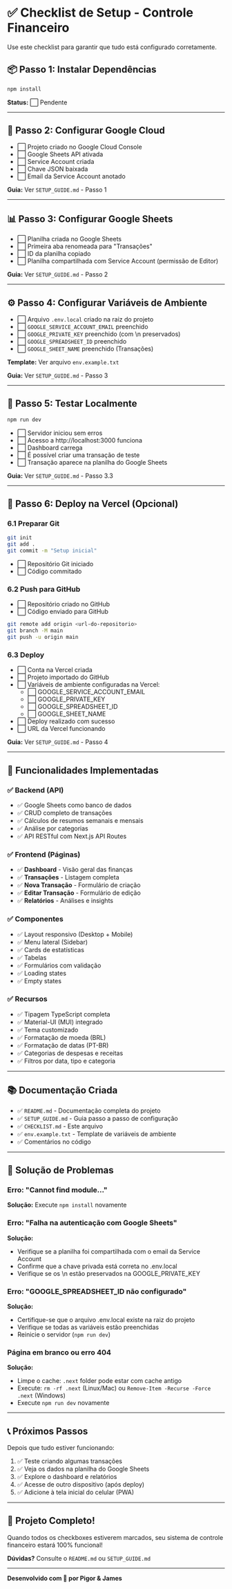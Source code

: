 # ✅ Checklist de Setup - Controle Financeiro

Use este checklist para garantir que tudo está configurado corretamente.

## 📦 Passo 1: Instalar Dependências

```bash
npm install
```

**Status:** ⬜ Pendente

---

## 🔧 Passo 2: Configurar Google Cloud

- ⬜ Projeto criado no Google Cloud Console
- ⬜ Google Sheets API ativada
- ⬜ Service Account criada
- ⬜ Chave JSON baixada
- ⬜ Email da Service Account anotado

**Guia:** Ver `SETUP_GUIDE.md` - Passo 1

---

## 📊 Passo 3: Configurar Google Sheets

- ⬜ Planilha criada no Google Sheets
- ⬜ Primeira aba renomeada para "Transações"
- ⬜ ID da planilha copiado
- ⬜ Planilha compartilhada com Service Account (permissão de Editor)

**Guia:** Ver `SETUP_GUIDE.md` - Passo 2

---

## ⚙️ Passo 4: Configurar Variáveis de Ambiente

- ⬜ Arquivo `.env.local` criado na raiz do projeto
- ⬜ `GOOGLE_SERVICE_ACCOUNT_EMAIL` preenchido
- ⬜ `GOOGLE_PRIVATE_KEY` preenchido (com \\n preservados)
- ⬜ `GOOGLE_SPREADSHEET_ID` preenchido
- ⬜ `GOOGLE_SHEET_NAME` preenchido (Transações)

**Template:** Ver arquivo `env.example.txt`

**Guia:** Ver `SETUP_GUIDE.md` - Passo 3

---

## 🧪 Passo 5: Testar Localmente

```bash
npm run dev
```

- ⬜ Servidor iniciou sem erros
- ⬜ Acesso a http://localhost:3000 funciona
- ⬜ Dashboard carrega
- ⬜ É possível criar uma transação de teste
- ⬜ Transação aparece na planilha do Google Sheets

**Guia:** Ver `SETUP_GUIDE.md` - Passo 3.3

---

## 🚀 Passo 6: Deploy na Vercel (Opcional)

### 6.1 Preparar Git

```bash
git init
git add .
git commit -m "Setup inicial"
```

- ⬜ Repositório Git iniciado
- ⬜ Código commitado

### 6.2 Push para GitHub

- ⬜ Repositório criado no GitHub
- ⬜ Código enviado para GitHub

```bash
git remote add origin <url-do-repositorio>
git branch -M main
git push -u origin main
```

### 6.3 Deploy

- ⬜ Conta na Vercel criada
- ⬜ Projeto importado do GitHub
- ⬜ Variáveis de ambiente configuradas na Vercel:
  - ⬜ GOOGLE_SERVICE_ACCOUNT_EMAIL
  - ⬜ GOOGLE_PRIVATE_KEY
  - ⬜ GOOGLE_SPREADSHEET_ID
  - ⬜ GOOGLE_SHEET_NAME
- ⬜ Deploy realizado com sucesso
- ⬜ URL da Vercel funcionando

**Guia:** Ver `SETUP_GUIDE.md` - Passo 4

---

## 🎯 Funcionalidades Implementadas

### ✅ Backend (API)

- ✅ Google Sheets como banco de dados
- ✅ CRUD completo de transações
- ✅ Cálculos de resumos semanais e mensais
- ✅ Análise por categorias
- ✅ API RESTful com Next.js API Routes

### ✅ Frontend (Páginas)

- ✅ **Dashboard** - Visão geral das finanças
- ✅ **Transações** - Listagem completa
- ✅ **Nova Transação** - Formulário de criação
- ✅ **Editar Transação** - Formulário de edição
- ✅ **Relatórios** - Análises e insights

### ✅ Componentes

- ✅ Layout responsivo (Desktop + Mobile)
- ✅ Menu lateral (Sidebar)
- ✅ Cards de estatísticas
- ✅ Tabelas
- ✅ Formulários com validação
- ✅ Loading states
- ✅ Empty states

### ✅ Recursos

- ✅ Tipagem TypeScript completa
- ✅ Material-UI (MUI) integrado
- ✅ Tema customizado
- ✅ Formatação de moeda (BRL)
- ✅ Formatação de datas (PT-BR)
- ✅ Categorias de despesas e receitas
- ✅ Filtros por data, tipo e categoria

---

## 📚 Documentação Criada

- ✅ `README.md` - Documentação completa do projeto
- ✅ `SETUP_GUIDE.md` - Guia passo a passo de configuração
- ✅ `CHECKLIST.md` - Este arquivo
- ✅ `env.example.txt` - Template de variáveis de ambiente
- ✅ Comentários no código

---

## 🐛 Solução de Problemas

### Erro: "Cannot find module..."

**Solução:** Execute `npm install` novamente

### Erro: "Falha na autenticação com Google Sheets"

**Solução:**

- Verifique se a planilha foi compartilhada com o email da Service Account
- Confirme que a chave privada está correta no .env.local
- Verifique se os \\n estão preservados na GOOGLE_PRIVATE_KEY

### Erro: "GOOGLE_SPREADSHEET_ID não configurado"

**Solução:**

- Certifique-se que o arquivo .env.local existe na raiz do projeto
- Verifique se todas as variáveis estão preenchidas
- Reinicie o servidor (`npm run dev`)

### Página em branco ou erro 404

**Solução:**

- Limpe o cache: `.next` folder pode estar com cache antigo
- Execute: `rm -rf .next` (Linux/Mac) ou `Remove-Item -Recurse -Force .next` (Windows)
- Execute `npm run dev` novamente

---

## 📞 Próximos Passos

Depois que tudo estiver funcionando:

1. ✅ Teste criando algumas transações
2. ✅ Veja os dados na planilha do Google Sheets
3. ✅ Explore o dashboard e relatórios
4. ✅ Acesse de outro dispositivo (após deploy)
5. ✅ Adicione à tela inicial do celular (PWA)

---

## 🎉 Projeto Completo!

Quando todos os checkboxes estiverem marcados, seu sistema de controle financeiro estará 100% funcional!

**Dúvidas?** Consulte o `README.md` ou `SETUP_GUIDE.md`

---

**Desenvolvido com 💚 por Pigor & James**

